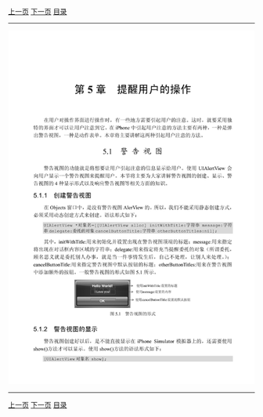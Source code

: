 [上一页](127.md) [下一页](129.md) [目录](../README.md)

***

![128](../images/128.png)

***

[上一页](127.md) [下一页](129.md) [目录](../README.md)